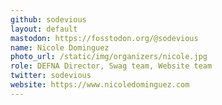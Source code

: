 ```yaml
---
github: sodevious
layout: default
mastodon: https://fosstodon.org/@sodevious
name: Nicole Dominguez
photo_url: /static/img/organizers/nicole.jpg
role: DEFNA Director, Swag team, Website team
twitter: sodevious
website: https://www.nicoledominguez.com
---
```

